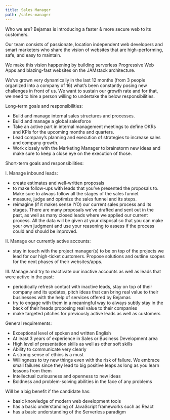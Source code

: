 ```yaml
---
title: Sales Manager
path: /sales-manager
---
```


Who we are?
Bejamas is introducing a faster & more secure web to its customers.

Our team consists of passionate, location independent web developers and smart marketers who share the vision of websites that are high-performing, safe, and easy to maintain.

We make this vision happening by building serverless Progressive Web Apps and blazing-fast websites on the JAMstack architecture.

We’ve grown very dynamically in the last 12 months (from 3 people organized into a company of 16) what’s been constantly posing new challenges in front of us. We want to sustain our growth rate and for that, we need to hire a person willing to undertake the below responsibilities.

Long-term goals and responsibilities:

- Build and manage internal sales structures and processes.
- Build and manage a global salesforce
- Take an active part in internal management meetings to define OKRs and KPIs for the upcoming months and quarters.
- Lead company’s planning and execution of strategies to increase sales and company growth.
- Work closely with the Marketing Manager to brainstorm new ideas and make sure to keep a close eye on the execution of those.

Short-term goals and responsibilities:

I. Manage inbound leads:

- create estimates and well-written proposals
- to make follow-ups with leads that you’ve presented the proposals to. Make sure to always follow all the stages of the sales funnel.
- measure, judge and optimize the sales funnel and its steps.
- reimagine (if it makes sense IYO) our current sales process and its stages. There are many proposals we’ve drafted and sent out in the past, as well as many closed leads where we applied our current process. All the data will be given at your disposal so that you can make your own judgment and use your reasoning to assess if the process could and should be improved.

II. Manage our currently active accounts:

- stay in touch with the project manager(s) to be on top of the projects we lead for our high-ticket customers. Propose solutions and outline scopes for the next phases of their websites/apps.

III. Manage and try to reactivate our inactive accounts as well as leads that were active in the past:

- periodically refresh contact with inactive leads, stay on top of their company and its updates, pitch ideas that can bring real value to their businesses with the help of services offered by Bejamas
- try to engage with them in a meaningful way to always subtly stay in the back of their heads proposing real value to their companies
- make targeted pitches for previously active leads as well as customers

General requirements:

- Exceptional level of spoken and written English
- At least 3 years of experience in Sales or Business Development area
- High level of presentation skills as well as other soft skills
- Ability to communicate very clearly
- A strong sense of ethics is a must
- Willingness to try new things even with the risk of failure. We embrace small failures since they lead to big positive leaps as long as you learn lessons from them
- Intellectual curiousness and openness to new ideas
- Boldness and problem-solving abilities in the face of any problems

Will be a big benefit if the candidate has:

- basic knowledge of modern web development tools
- has a basic understanding of JavaScript frameworks such as React
- has a basic understanding of the Serverless paradigm

